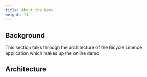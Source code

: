 ```yaml
---
title: About the Demo
weight: 11
---
```


## Background

This section talks through the architecture of the Bicycle Licence application which makes up the online demo.

## Architecture

